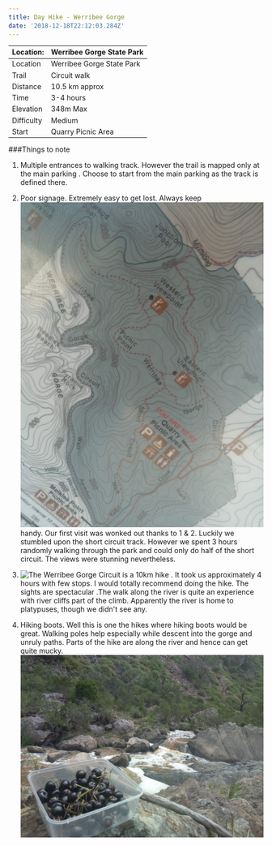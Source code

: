 ```yaml
---
title: Day Hike - Werribee Gorge
date: '2018-12-18T22:12:03.284Z'
---
```


| Location:  | Werribee Gorge State Park |
| ---------- | ------------------------- |
| Location   | Werribee Gorge State Park |
| Trail      | Circuit walk              |
| Distance   | 10.5 km approx            |
| Time       | 3-4 hours                 |
| Elevation  | 348m Max                  |
| Difficulty | Medium                    |
| Start      | Quarry Picnic Area        |

###Things to note

1. Multiple entrances to walking track. However the trail is mapped only at the main parking . Choose to start from the main parking as the track is defined there.

2. Poor signage. Extremely easy to get lost. Always keep ![the map](./circuit-map.jpg) handy.
   Our first visit was wonked out thanks to 1 & 2.
   Luckily we stumbled upon the short circuit track. However we spent 3 hours randomly walking through the park and could only do half of the short circuit. The views were stunning nevertheless.

3. ![The Werribee Gorge Circuit](./the-gorge.jpg) is a 10km hike . It took us approximately 4 hours with few stops. I would totally recommend doing the hike. The sights are spectacular .The walk along the river is quite an experience with river cliffs part of the climb. Apparently the river is home to platypuses, though we didn't see any.

4. Hiking boots. Well this is one the hikes where hiking boots would be great. Walking poles help especially while descent into the gorge and unruly paths. Parts of the hike are along the river and hence can get quite mucky.![Relax](./snack.jpg)
